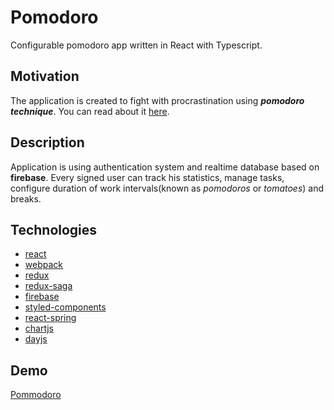 # Pomodoro

Configurable pomodoro app written in React with Typescript.

## Motivation

The application is created to fight with procrastination using **_pomodoro technique_**. You can read about it [here](https://en.wikipedia.org/wiki/Pomodoro_Technique).

## Description

Application is using authentication system and realtime database based on **firebase**. Every signed user can track his statistics, manage tasks, configure duration of work intervals(known as _pomodoros_ or _tomatoes_) and breaks.

## Technologies

- [react](https://reactjs.org/)
- [webpack](https://webpack.js.org/)
- [redux](https://redux.js.org/)
- [redux-saga](https://redux-saga.js.org/)
- [firebase](https://firebase.google.com/)
- [styled-components](https://www.styled-components.com/)
- [react-spring](https://www.react-spring.io/)
- [chartjs](https://www.chartjs.org/)
- [dayjs](https://github.com/iamkun/dayjs#)

## Demo

[Pommodoro](https://drillprop.github.io/pommodoro/)
